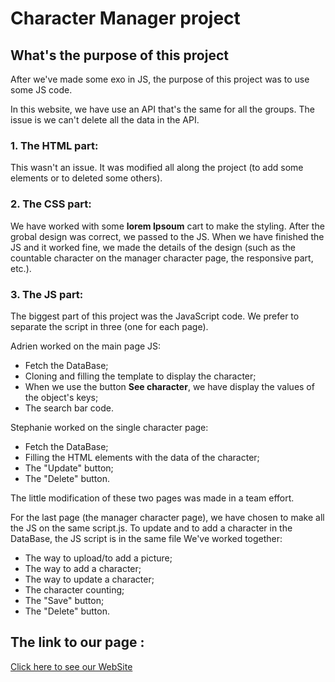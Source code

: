 Character Manager project
==========================

What's the purpose of this project 
-----------------------------------
After we've made some exo in JS, the purpose of this project was to use some JS code.

In this website, we have use an API that's the same for all the groups. The issue is we can't delete all the data in the API. 

### 1. The HTML part:
This wasn't an issue. It was modified all along the project (to add some elements or to deleted some others).

### 2. The CSS part:
We have worked with some **lorem Ipsoum** cart to make the styling. After the grobal design was correct, we passed to the JS. When we have finished the JS and it worked fine, we made the details of the design (such as the countable character on the manager character page, the responsive part, etc.).

### 3. The JS part: 
The biggest part of this project was the JavaScript code. We prefer to separate the script in three (one for each page). 

Adrien worked on the main page JS:
* Fetch the DataBase;
* Cloning and filling the template to display the character;
* When we use the button **See character**, we have display the values of the object's keys;
* The search bar code.

Stephanie worked on the single character page: 
* Fetch the DataBase;
* Filling the HTML elements with the data of the character;
* The "Update" button;
* The "Delete" button.

The little modification of these two pages was made in a team effort. 

For the last page (the manager character page), we have chosen to make all the JS on the same script.js. To update and to add a character in the DataBase, the JS script is in the same file
We've worked together:
* The way to upload/to add a picture;
* The way to add a character;
* The way to update a character;
* The character counting;
* The "Save" button;
* The "Delete" button.

The link to our page :
-----------------------
[Click here to see our WebSite](https://doxh23.github.io/character-manager-js/)